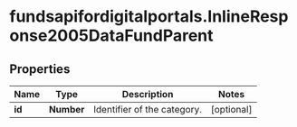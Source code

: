 # fundsapifordigitalportals.InlineResponse2005DataFundParent

## Properties

Name | Type | Description | Notes
------------ | ------------- | ------------- | -------------
**id** | **Number** | Identifier of the category. | [optional] 


